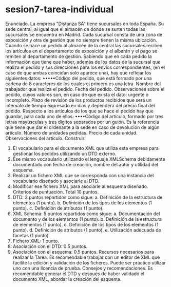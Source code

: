 # sesion7-tarea-individual

Enunciado.
La empresa "Distanza SA" tiene sucursales en toda España. Su sede central, al igual que el almacén
de donde se surten todas las sucursales se encuentra en Madrid.
Cada sucursal consta de una zona de exposición y otra de gestión que no siempre tienen la misma
ubicación.
Cuando se hace un pedido al almacén de la central las sucursales reciben los artículos en el
departamento de exposición y el albarán y el pago se remiten al departamento de gestión.
Sabiendo que en cada pedido la información que tiene que haber, además de los datos de la
sucursal que realiza el pedido y sus direcciones para los envíos correspondientes, (en el caso de que
ambas coincidan solo aparece una), hay que reflejar los siguientes datos:
•••••Código del pedido, que está formado por una cadena de 8 caracteres de los cuales el
primero es una letra.
Nombre del trabajador que realiza el pedido.
Fecha del pedido.
Observaciones sobre el pedido, cuyos valores son, en caso de que exista el dato: urgente o
incompleto.
Plazo de revisión de los productos recibidos que será un intervalo de tiempo expresado en
días y dependerá del precio final del pedido.
Respecto a los artículos de los que se hace el pedido hay que guardar, para cada uno de ellos:
••••Código del artículo, formado por tres letras mayúsculas y tres dígitos separados por un
guión. Es la referencia que tiene que dar el ordenante a la sede en caso de devolución de
algún artículo.
Número de unidades pedidas.
Precio de cada unidad.
Observaciones del artículo.
Construir:
1. El vocabulario para el documento XML que utiliza esta empresa para gestionar los pedidos
utilizando un DTD externo.
2. Ese mismo vocabulario utilizando el lenguaje XMLSchema debidamente documentado con
fecha de creación, nombre del autor y utilidad del esquema.
3. Realizar un fichero XML que se corresponda con una instancia del vocabulario diseñado y
asociarle al DTD.
4. Modificar ese fichero XML para asociarle al esquema diseñado.
Criterios de puntuación. Total 10 puntos.
1. DTD: 3 puntos repartidos como sigue:
a. Definición de la estructura de elementos (1 punto).
b. Definición de los tipos de los elementos (1 punto).
c. Definición de atributos (1 punto).
2. XML Schema: 5 puntos repartidos como sigue:
a. Documentación del documento y de los elementos (1 punto).
b. Definición de la estructura de elementos (1 punto).
c. Definición de los tipos de los elementos (1 punto).
d. Definición de atributos (1 punto).
e. Utilización adecuada de facetas (1 punto).
3. Fichero XML: 1 punto.
4. Asociación con el DTD: 0.5 puntos.
5. Asociación con el esquema: 0.5 puntos.
Recursos necesarios para realizar la Tarea.
Es recomendable trabajar con un editor de XML que facilite la edición y validación de los ficheros.
Puede ser práctico utilizar uno con una licencia de prueba.
Consejos y recomendaciones.
Es recomendable generar el DTD y después de haber validado el documento XML, abordar la
creación del esquema.

